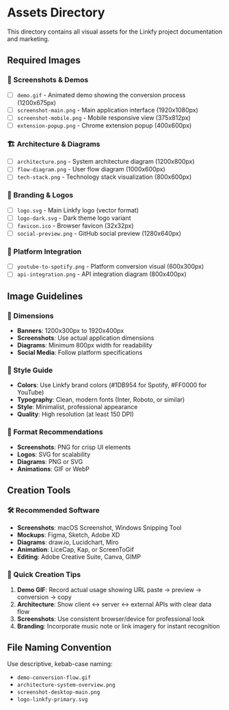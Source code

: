 # Assets Directory

This directory contains all visual assets for the Linkfy project documentation and marketing.

## Required Images

### 📸 Screenshots & Demos
- [ ] `demo.gif` - Animated demo showing the conversion process (1200x675px)
- [ ] `screenshot-main.png` - Main application interface (1920x1080px)
- [ ] `screenshot-mobile.png` - Mobile responsive view (375x812px)
- [ ] `extension-popup.png` - Chrome extension popup (400x600px)

### 🏗️ Architecture & Diagrams  
- [ ] `architecture.png` - System architecture diagram (1200x800px)
- [ ] `flow-diagram.png` - User flow diagram (1000x600px)
- [ ] `tech-stack.png` - Technology stack visualization (800x600px)

### 🎨 Branding & Logos
- [ ] `logo.svg` - Main Linkfy logo (vector format)
- [ ] `logo-dark.svg` - Dark theme logo variant
- [ ] `favicon.ico` - Browser favicon (32x32px)
- [ ] `social-preview.png` - GitHub social preview (1280x640px)

### 📱 Platform Integration
- [ ] `youtube-to-spotify.png` - Platform conversion visual (600x300px)
- [ ] `api-integration.png` - API integration diagram (800x400px)

## Image Guidelines

### 📏 Dimensions
- **Banners**: 1200x300px to 1920x400px
- **Screenshots**: Use actual application dimensions
- **Diagrams**: Minimum 800px width for readability
- **Social Media**: Follow platform specifications

### 🎨 Style Guide
- **Colors**: Use Linkfy brand colors (#1DB954 for Spotify, #FF0000 for YouTube)
- **Typography**: Clean, modern fonts (Inter, Roboto, or similar)
- **Style**: Minimalist, professional appearance
- **Quality**: High resolution (at least 150 DPI)

### 📐 Format Recommendations
- **Screenshots**: PNG for crisp UI elements
- **Logos**: SVG for scalability
- **Diagrams**: PNG or SVG
- **Animations**: GIF or WebP

## Creation Tools

### 🛠️ Recommended Software
- **Screenshots**: macOS Screenshot, Windows Snipping Tool
- **Mockups**: Figma, Sketch, Adobe XD
- **Diagrams**: draw.io, Lucidchart, Miro
- **Animation**: LiceCap, Kap, or ScreenToGif
- **Editing**: Adobe Creative Suite, Canva, GIMP

### 🎯 Quick Creation Tips
1. **Demo GIF**: Record actual usage showing URL paste → preview → conversion → copy
2. **Architecture**: Show client ↔ server ↔ external APIs with clear data flow
3. **Screenshots**: Use consistent browser/device for professional look
4. **Branding**: Incorporate music note or link imagery for instant recognition

## File Naming Convention

Use descriptive, kebab-case naming:
- `demo-conversion-flow.gif`
- `architecture-system-overview.png`
- `screenshot-desktop-main.png`
- `logo-linkfy-primary.svg`